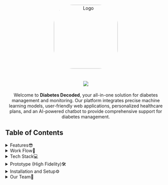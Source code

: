 <div align="center">
  <img src="https://github.com/expenile/Counter-app/assets/129822353/b81df972-1c08-4442-ba97-828b14b0a365" alt="Logo" width="200" height="200" style="border-radius: 30%" />
</div>

<h1 align="center">
    <img src="https://readme-typing-svg.herokuapp.com/?font=Righteous&size=35&color=F7A810&center=true&vCenter=true&width=500&height=70&duration=4000&lines=🕵️‍♂️Diabetes+Decoded🧬💉;" />
</h1>

<div align="center">

Welcome to **Diabetes Decoded**, your all-in-one solution for diabetes management and monitoring. Our platform integrates precise machine learning models, user-friendly web applications, personalized healthcare plans, and an AI-powered chatbot to provide comprehensive support for diabetes management.

</div>

## Table of Contents

<details>
  <summary>Features😎</summary>
  
  - **Diverse Machine Learning Models**: We implement various machine learning algorithms such as Linear Regression, Logistic Regression, and KNN. Through rigorous testing, we've identified Neural Networks to provide the highest accuracy and have integrated them into our core algorithm.
  
  - **User-Friendly Web Application**: Our seamless web interface named "Diabetes Decoded" allows users to sign up, log in, and input their data for diabetes risk assessment.
  
  - **Comprehensive Diabetes Checking**: Users can input their demographic data along with advanced parameters to receive a personalized diabetes risk percentage based on our sophisticated machine learning algorithms.
  
  - **Personalized Healthcare Plans**: Based on the assessed diabetes risk percentage, users receive customized healthcare and exercise plans, along with the latest news on diabetes management and research.
  
  - **AI-Powered Chatbot**: Our chatbot, integrated with generative AI capabilities, enhances user interaction and provides personalized support. It offers advanced Natural Language Understanding (NLU), personalized responses, customized educational content on diabetes management, and adapts to different languages and dialects for global accessibility.
</details>

<details>
  <summary>Work Flow🔄</summary>
  
  ![Workflow](https://github.com/expenile/Counter-app/assets/129822353/3a99f4ff-b763-40ec-8103-430e96898f8b)
</details>

<details>
  <summary>Tech Stack💻</summary>
  
  Check out the technologies we used in Diabetes Decoded:
  
  ### Frontend:
  
[![React](https://img.shields.io/badge/React-61DAFB?style=for-the-badge&logo=react&logoColor=white)](https://reactjs.org/)
[![Next.js](https://img.shields.io/badge/Next.js-000000?style=for-the-badge&logo=next.js&logoColor=white)](https://nextjs.org/)
[![Tailwind CSS](https://img.shields.io/badge/Tailwind_CSS-38B2AC?style=for-the-badge&logo=tailwind-css&logoColor=white)](https://tailwindcss.com/)
[![Daisy UI](https://img.shields.io/badge/daisyUI-1ad1a5?style=for-the-badge&logo=daisyui&logoColor=white)](https://daisyui.com/)

  ### Backend:

[![Firebase](https://img.shields.io/badge/firebase-ffca28?style=for-the-badge&logo=firebase&logoColor=black)](https://firebase.google.com/)
[![Flask](https://img.shields.io/badge/Flask-000000?style=for-the-badge&logo=flask&logoColor=white)](https://flask.palletsprojects.com/)
[![MongoDB](https://img.shields.io/badge/MongoDB-47A248?style=for-the-badge&logo=mongodb&logoColor=white)](https://www.mongodb.com/) 
  
  ### Machine Learning & Chatbot:

[![Google Colab](https://img.shields.io/badge/Colab-F9AB00?style=for-the-badge&logo=googlecolab&color=525252)](https://colab.research.google.com/)
[![TensorFlow](https://img.shields.io/badge/TensorFlow-FF6F00?style=for-the-badge&logo=tensorflow&logoColor=white)](https://www.tensorflow.org/)
[![Python](https://img.shields.io/badge/Python-3776AB?style=for-the-badge&logo=python&logoColor=white)](https://www.python.org/)
[![Gemini](https://img.shields.io/badge/Google%20Gemini-886FBF?style=for-the-badge&logo=googlebard&logoColor=fff)](https://gemini.google.com/app)
  
  ### Version Control & Collaboration:
  
[![Git](https://img.shields.io/badge/Git-F05032?style=for-the-badge&logo=git&logoColor=white)](https://git-scm.com/) 
[![GitHub](https://img.shields.io/badge/GitHub-181717?style=for-the-badge&logo=github&logoColor=white)](https://github.com/) 
  
  ### UX Design:
[![Figma](https://img.shields.io/badge/Figma-F24E1E?style=for-the-badge&logo=figma&logoColor=white)](https://www.figma.com/) 
</details>

<details>
  <summary>Prototype (High Fidelity)🛠️</summary>
  
  Check out our high-fidelity prototype [here](https://www.figma.com/proto/avwOgHzM2Q3ICtTHJYOBuE/Diabetes-Decoded?node-id=47-80&starting-point-node-id=15%3A125&scaling=contain).
</details>

<details>
  <summary>Installation and Setup⚙️</summary>
  
  To set up and run Diabetes Decoded on your local machine, follow these steps:
  
  1. **Clone the repository**:
  
      ```bash
      git clone https://github.com/karan-panda/Diabetes-Decoded-gdsc.git
      ``` 
  
  2. **Navigate to the project directory**:
  
      ```bash
      cd Diabetes-Decoded-gdsc
      ``` 
  
  3. **Install the required dependencies**:
    
      ```bash
      npm install
      ```
  
  4. **Run the Application**:
  
      ```bash
      npm run dev
      ```
  
      The application should now be running on localhost with the frontend and backend services operational.
</details>

<details>
  <summary>Our Team💪</summary>
  
  - [Karan Panda](https://github.com/karan-panda/)
  - [Nilesh Pal](https://github.com/expenile/)
  - [Nishant Pandey](https://github.com/Nishant-Pandey-2004/)
</details>
